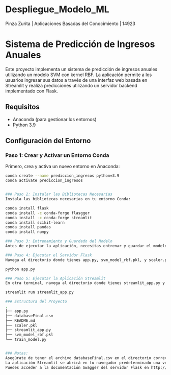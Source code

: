 # Despliegue_Modelo_ML
Pinza Zurita | Aplicaciones Basadas del Conocimiento | 14923

# Sistema de Predicción de Ingresos Anuales

Este proyecto implementa un sistema de predicción de ingresos anuales utilizando un modelo SVM con kernel RBF. La aplicación permite a los usuarios ingresar sus datos a través de una interfaz web basada en Streamlit y realiza predicciones utilizando un servidor backend implementado con Flask.

## Requisitos

- Anaconda (para gestionar los entornos)
- Python 3.9

## Configuración del Entorno

### Paso 1: Crear y Activar un Entorno Conda

Primero, crea y activa un nuevo entorno en Anaconda:

```bash
conda create --name prediccion_ingresos python=3.9
conda activate prediccion_ingresos


### Paso 2: Instalar las Bibliotecas Necesarias
Instala las bibliotecas necesarias en tu entorno Conda:

conda install flask
conda install -c conda-forge flasgger
conda install -c conda-forge streamlit
conda install scikit-learn
conda install pandas
conda install numpy

### Paso 3: Entrenamiento y Guardado del Modelo
Antes de ejecutar la aplicación, necesitas entrenar y guardar el modelo y el escalador. Ejecuta el siguiente código ModeloFinal.ipynb

### Paso 4: Ejecutar el Servidor Flask
Navega al directorio donde tienes app.py, svm_model_rbf.pkl, y scaler.pkl y ejecuta:

python app.py

### Paso 5: Ejecutar la Aplicación Streamlit
En otra terminal, navega al directorio donde tienes streamlit_app.py y ejecuta:

streamlit run streamlit_app.py

### Estructura del Proyecto
.
├── app.py
├── databaseFinal.csv
├── README.md
├── scaler.pkl
├── streamlit_app.py
├── svm_model_rbf.pkl
└── train_model.py


### Notas:
Asegúrate de tener el archivo databaseFinal.csv en el directorio correcto antes de ejecutar train_model.py.
La aplicación Streamlit se abrirá en tu navegador predeterminado una vez que la ejecutes.
Puedes acceder a la documentación Swagger del servidor Flask en http://localhost:5000/apidocs.
